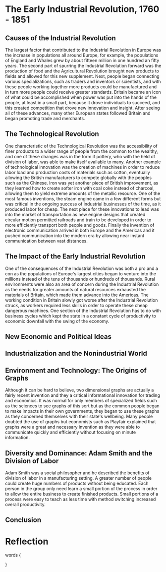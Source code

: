 # The Early Industrial Revolution, 1760 - 1851

## Causes of the Industrial Revolution

The largest factor that contributed to the Industrial Revolution in Europe was the increase in populations all around Europe, for example, the populations of England and Whales grew by about fifteen million in one hundred an fifty years. The second part of spurring the Industrial Revolution forward was the production of food and the Agricultural Revolution brought new products to fields and allowed for this new supplement. Next, people began connecting various specializations, such as traders and inventors or scientists, and with these people working together more products could be manufactured and in turn more people could receive greater standards. Britain became an icon of what could be accomplished when power was put into the hands of the people, at least in a small part, because it drove individuals to succeed, and this created competition that drove new innovation and insight. After seeing all of these advances, many other European states followed Britain and began promoting trade and merchants.

## The Technological Revolution

One characteristic of the Technological Revolution was the accessibility of finer products to a wider range of people from the common to the wealthy, and one of these changes was in the form if pottery, who with the held of division of labor, was able to make itself available to many. Another example of technological innovation was the creation of machines in order to reduce labor load and production costs of materials such as cotton, eventually allowing the British manufacturers to compete globally with the peoples such as the Chinese. Iron was yet another piece of British improvement, as they learned how to create softer iron with coal coke instead of charcoal, allowing them to yield extreme amounts of the metallic resource. One of the most famous inventions, the steam engine came in a few different forms but was critical in the ongoing success of industrial businesses of the time, as it produced labor for cheap. The next place for these innovations to lead was into the market of transportation as new engine designs that created circular motion permitted railroads and train to be developed in order to more efficiently transport both people and goods. Finally the invention of electronic communication arrived in both Europe and the Americas and it pushed communication into the modern era by allowing near instant communication between vast distances.

## The Impact of the Early Industrial Revolution

One of the consequences of the Industrial Revolution was both a pro and a con as the populations of Europe's largest cities began to venture into the millions instead of the tens of thousands or hundreds of thousands. Rural environments were also an area of concern during the Industrial Revolution as the needs for greater amounts of natural resources exhausted the materials of Britain, which made them advance into the Americas. The working condition in Britain slowly got worse after the Industrial Revolution struck, as workers required less skills in order to operate these cheap dangerous machines. One section of the Industrial Revolution has to do with business cycles which kept the state in a constant cycle of productivity to economic downfall with the swing of the economy.

## New Economic and Political Ideas



## Industrialization and the Nonindustrial World



## Environment and Technology: The Origins of Graphs

Although it can be hard to believe, two dimensional graphs are actually a fairly recent invention and they a critical informational innovation for trading and economics. It was normal for only members of specialized fields such as the sciences to see graphs of this sort but as the common people began to make impacts in their own governments, they began to use these graphs as they concerned themselves with their state's wellbeing. Many people doubted the use of graphs but economists such as Playfair explained that graphs were a great and necessary invention as they were able to communicate quickly and efficiently without focusing on minute information.

## Diversity and Dominance: Adam Smith and the Division of Labor

Adam Smith was a social philosopher and he described the benefits of division of labor in a manufacturing setting. A greater number of people could create huge numbers of products without being educated. Each person in the group only need learn a small portion of the process in order to allow the entire business to create finished products. Small portions of a process were easy to teach as less time with method switching increased overall productivity. 

## Conclusion



# Reflection

words {



}
